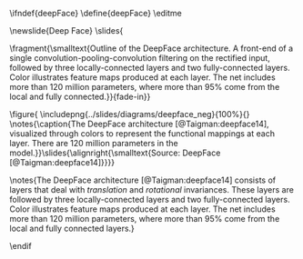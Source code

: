 \ifndef{deepFace}
\define{deepFace}
\editme

\newslide{Deep Face}
\slides{

\fragment{\smalltext{Outline of the DeepFace architecture. A front-end of a single convolution-pooling-convolution filtering on the rectified input, followed by three locally-connected layers and two fully-connected layers. Color illustrates feature maps produced at each layer. The net includes more than 120 million parameters, where more than 95% come from the local and fully connected.}}{fade-in}}

\figure{
\includepng{../slides/diagrams/deepface_neg}{100%}{}
\notes{\caption{The DeepFace architecture [@Taigman:deepface14], visualized through colors to represent the functional mappings at each layer. There are 120 million parameters in the model.}}\slides{\alignright{\smalltext{Source: DeepFace [@Taigman:deepface14]}}}}

\notes{The DeepFace architecture [@Taigman:deepface14] consists of layers that deal  with *translation* and *rotational* invariances. These layers are followed by three locally-connected layers and two fully-connected layers. Color illustrates feature maps produced at each layer. The net includes more than 120 million parameters, where more than 95% come from the local and fully connected layers.}


\endif
